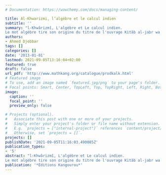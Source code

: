 ```yaml
---
# Documentation: https://wowchemy.com/docs/managing-content/

title: Al-Khwarizmi, l’algèbre et le calcul indien
subtitle: ''
summary: "l-Khwârizmî, L'algèbre et Le calcul indien.
Le mot algèbre tire son origine du titre de l'ouvrage Kitâb al-jabr wa'l-muqabala, de l'astronome, géographe et mathématicien persan al-Khwârizmî (780-850). Largement traduit et répandu en Europe, sous le terme général d'Algorismus (qui a donné lui-même le mot algorithme), on y trouve l'énoncé de la distributivité, la règle dite des signes, la solution de tous les types d'équations du second degré et la résolution de multiples problèmes...."
authors:
- Ahmed Djebbar
tags: []
categories: []
date: '2013-01-01'
lastmod: 2021-09-05T13:16:04+02:00
featured: true
draft: false
url_pdf: 'http://www.mathkang.org/catalogue/prodkalk.html'
# Featured image
# To use, add an image named `featured.jpg/png` to your page's folder.
# Focal points: Smart, Center, TopLeft, Top, TopRight, Left, Right, BottomLeft, Bottom, BottomRight.
image:
  caption: ''
  focal_point: ''
  preview_only: false

# Projects (optional).
#   Associate this post with one or more of your projects.
#   Simply enter your project's folder or file name without extension.
#   E.g. `projects = ["internal-project"]` references `content/project/deep-learning/index.md`.
#   Otherwise, set `projects = []`.
projects: []
publishDate: '2021-09-05T11:16:03.490085Z'
publication_types:
- '5'
abstract: "l-Khwârizmî, L'algèbre et Le calcul indien.
Le mot algèbre tire son origine du titre de l'ouvrage Kitâb al-jabr wa'l-muqabala, de l'astronome, géographe et mathématicien persan al-Khwârizmî (780-850). Largement traduit et répandu en Europe, sous le terme général d'Algorismus (qui a donné lui-même le mot algorithme), on y trouve l'énoncé de la distributivité, la règle dite des signes, la solution de tous les types d'équations du second degré et la résolution de multiples problèmes. Al-Khwârizmî avait aussi écrit un livre important pour la diffusion des chiffres et du système décimal positionnel emprunté à l'Inde et à ses savants : Le Livre sur le calcul indien."
publication: '*Éditions Kangourou*'
---
```

<style>
   footer p:nth-child(2) {
    font-size: 0.75rem;
    text-align: center;
    display: none;
}
blockquote{
  display: none;
}
 </style>
